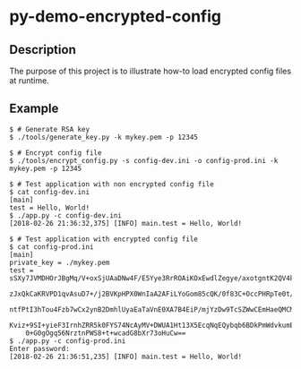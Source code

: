 # **py-demo-encrypted-config**

## **Description**
The purpose of this project is to illustrate how-to load encrypted config files at runtime.

## **Example**
```
$ # Generate RSA key
$ ./tools/generate_key.py -k mykey.pem -p 12345

$ # Encrypt config file
$ ./tools/encrypt_config.py -s config-dev.ini -o config-prod.ini -k mykey.pem -p 12345

$ # Test application with non encrypted config file
$ cat config-dev.ini
[main]
test = Hello, World!
$ ./app.py -c config-dev.ini
[2018-02-26 21:36:32,375] [INFO] main.test = Hello, World!

$ # Test application with encrypted config file
$ cat config-prod.ini
[main]
private_key = ./mykey.pem
test = sSXy7JVMDHOrJBgMq/V+oxSjUAaDNw4F/E5Yye3RrROAiKOxEwdlZegye/axotgntK2QV4kvE3Kp
	zJxQkCaKRVPD1qvAsuD7+/j2BVKpHPX0WnIaA2AFiLYoGom85cQK/0f83C+OccPHRpTe0t/rLoPe
	ntfPtI3hTou4Fzb7wCx2ynB2DmhlUyaEaTaVnE0XA7B4EiP/mjYzDw9TcSZWwCEmHaeQMCMuZsFj
	Kviz+9SI+yieF3IrnhZRR5k0FYS74NcAyMV+DWUA1Ht13X5EcqNqEQybqb6BDkPmWdvkumE1ax/w
	0+G0gOgq56NrztnPWS8+t+wcadG8bXr73oHuCw==
$ ./app.py -c config-prod.ini
Enter password:
[2018-02-26 21:36:51,235] [INFO] main.test = Hello, World!
```
